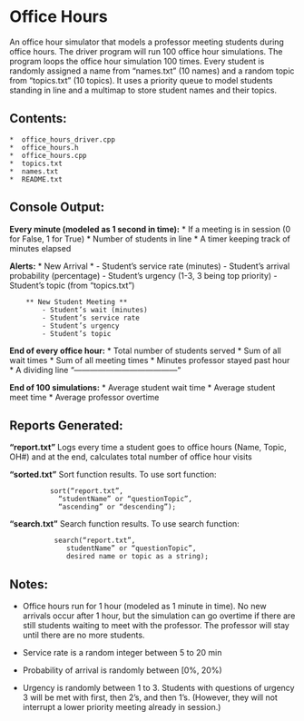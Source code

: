 # Office Hours
An office hour simulator that models a professor meeting students during office hours. The driver program will run 100 office hour simulations. The program loops the office hour simulation 100 times. Every student is randomly assigned a name from “names.txt” (10 names) and a random topic from “topics.txt” (10 topics). It uses a priority queue to model students standing in line and a multimap to store student names and their topics.

## Contents:

	*  office_hours_driver.cpp
	*  office_hours.h
	*  office_hours.cpp
	*  topics.txt
	*  names.txt
	*  README.txt

## Console Output:

**Every minute (modeled as 1 second in time):**
		* If a meeting is in session (0 for False, 1 for True)
		* Number of students in line
		* A timer keeping track of minutes elapsed

**Alerts:**
		* New Arrival *
			- Student’s service rate (minutes)
			- Student’s arrival probability (percentage)
			- Student’s urgency (1-3, 3 being top priority)
			- Student’s topic (from “topics.txt”)

		** New Student Meeting **
			- Student’s wait (minutes)
			- Student’s service rate
			- Student’s urgency
			- Student’s topic

**End of every office hour:**
		* Total number of students served
		* Sum of all wait times
		* Sum of all meeting times
		* Minutes professor stayed past hour
		* A dividing line “—————————————“

**End of 100 simulations:**
		* Average student wait time
		* Average student meet time
		* Average professor overtime

	   
## Reports Generated:

**“report.txt”** 
Logs every time a student goes to office hours
(Name, Topic, OH#) and at the end, calculates 
total number of office hour visits

**“sorted.txt”** 
Sort function results. To use sort function:
			  
			  sort(“report.txt”, 
				“studentName” or “questionTopic”, 
				“ascending” or “descending”);

**“search.txt”** 
Search function results. To use search function:
			  
			   search(“report.txt”, 
				  studentName” or “questionTopic”, 
				  desired name or topic as a string);
	   

## Notes:

-   Office hours run for 1 hour (modeled as 1 minute in time).
	   No new arrivals occur after 1 hour, but the simulation can 
	   go overtime if there are still students waiting to meet 
	   with the professor. The professor will stay until there 
	   are no more students.
	
-  Service rate is a random integer between 5 to 20 min

- Probability of arrival is randomly between [0%, 20%)

- Urgency is randomly between 1 to 3. Students with 
	   questions of urgency 3 will be met with first, then 2’s,
	   and then 1’s. (However, they will not interrupt a lower
	   priority meeting already in session.)

